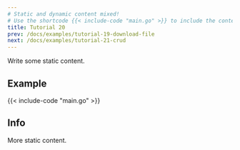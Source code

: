 ```yaml
---
# Static and dynamic content mixed!
# Use the shortcode {{< include-code "main.go" >}} to include the content of the file as a go-code block.
title: Tutorial 20
prev: /docs/examples/tutorial-19-download-file
next: /docs/examples/tutorial-21-crud
---
```


Write some static content.

## Example
{{< include-code "main.go" >}}

## Info
More static content.